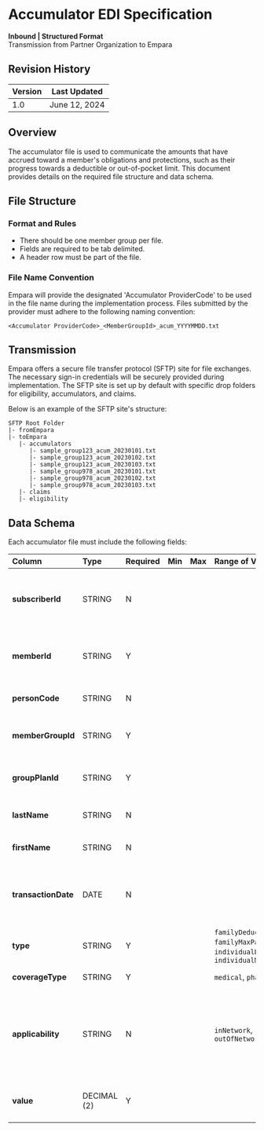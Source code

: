 # Accumulator EDI Specification

**Inbound | Structured Format**  
Transmission from Partner Organization to Empara

## Revision History

| Version | Last Updated    |
| --------| ----------------|
| 1.0     | June 12, 2024   |

## Overview

The accumulator file is used to communicate the amounts that have accrued toward a member's obligations and protections, such as their progress towards a deductible or out-of-pocket limit. This document provides details on the required file structure and data schema.

## File Structure

### Format and Rules

- There should be one member group per file.
- Fields are required to be tab delimited.
- A header row must be part of the file.

### File Name Convention

Empara will provide the designated 'Accumulator ProviderCode' to be used in the file name during the implementation process. Files submitted by the provider must adhere to the following naming convention:

`<Accumulator ProviderCode>_<MemberGroupId>_acum_YYYYMMDD.txt`

## Transmission

Empara offers a secure file transfer protocol (SFTP) site for file exchanges. The necessary sign-in credentials will be securely provided during implementation. The SFTP site is set up by default with specific drop folders for eligibility, accumulators, and claims.

Below is an example of the SFTP site's structure:

```text
SFTP Root Folder
|- fromEmpara
|- toEmpara
   |- accumulators
      |- sample_group123_acum_20230101.txt
      |- sample_group123_acum_20230102.txt
      |- sample_group123_acum_20230103.txt
      |- sample_group978_acum_20230101.txt
      |- sample_group978_acum_20230102.txt
      |- sample_group978_acum_20230103.txt
   |- claims
   |- eligibility
```

## Data Schema

Each accumulator file must include the following fields:

| Column | Type | Required | Min | Max | Range of Values | Description |
| :--- | :--- | :--- | :--- | :--- | :--- | :--- |
| **subscriberld** | STRING | N | | | | The ID of the subscriber with whom the member is associated. |
| **memberld** | STRING | Y | | | | The ID of the member to whom the accumulator is applied. |
| **personCode** | STRING | N | | | | The person code of the member. |
| **memberGroupld** | STRING | Y | | | | The identifier for the member group. |
| **groupPlanld** | STRING | Y | | | | The identifier for the benefit plan. |
| **lastName** | STRING | N | | | | The last name of the member. |
| **firstName** | STRING | N | | | | The first name of the member. |
| **transactionDate** | DATE | N | | | | If not provided, this is inferred from the file name. |
| **type** | STRING | Y | | | `familyDeductible`, `familyMaxPay`, `individualDeductible`, `individualMaxPay` | The type of accumulator. |
| **coverageType** | STRING | Y | | | `medical`, `pharmacy` | The type of coverage. |
| **applicability** | STRING | N | | | `inNetwork`, `outOfNetwork` | The network to which the accumulator applies. If no value is supplied, it implies universal applicability. |
| **value** | DECIMAL (2) | Y | | | | A monetary value with two digits of precision. |

